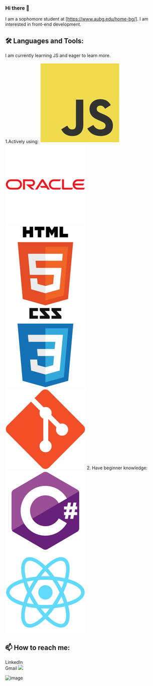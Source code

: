 ### Hi there 👋

I am a sophomore student at [https://www.aubg.edu/home-bg/]. I am interested in front-end development.

## 🛠️ Languages and Tools:

I am currently learning JS and eager to learn more.

1.Actively using:
![js](https://github.com/devicons/devicon/blob/master/icons/javascript/javascript-original.svg) 
![oracle sql](https://github.com/devicons/devicon/blob/master/icons/oracle/oracle-original.svg) ![HTML](https://github.com/devicons/devicon/blob/master/icons/html5/html5-original-wordmark.svg) ![CSS](https://github.com/devicons/devicon/blob/master/icons/css3/css3-original-wordmark.svg)
![git](https://github.com/devicons/devicon/blob/master/icons/git/git-original.svg)
2. Have beginner knowledge:
![C#](https://github.com/devicons/devicon/blob/master/icons/csharp/csharp-original.svg)
![REACT](https://github.com/devicons/devicon/blob/master/icons/react/react-original.svg)

##  📫 How to reach me: 
LinkedIn 	
Gmail <img src="{https://img.shields.io/badge/Gmail-D14836?style=for-the-badge&logo=gmail&logoColor=white}" />

![image]({[https://img.shields.io/badge/Gmail-D14836?style=for-the-badge&logo=gmail&logoColor=white})

<!-- Here are some ideas to get you started:

- 🔭 I’m currently working on ...
- 🌱 I’m currently learning ...
- 👯 I’m looking to collaborate on ...
- 🤔 I’m looking for help with ...
- 💬 Ask me about ...
-
- 😄 Pronouns: ...
- ⚡ Fun fact: ...
-->
